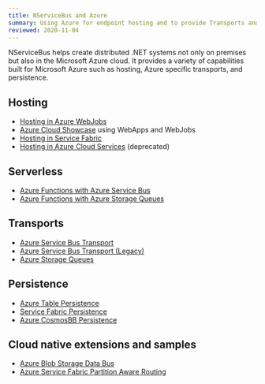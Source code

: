 ```yaml
---
title: NServiceBus and Azure
summary: Using Azure for endpoint hosting and to provide Transports and Persistence
reviewed: 2020-11-04
---
```


NServiceBus helps create distributed .NET systems not only on premises but also in the Microsoft Azure cloud. It provides a variety of capabilities built for Microsoft Azure such as hosting, Azure specific transports, and persistence.

## Hosting

 * [Hosting in Azure WebJobs](/samples/azure/webjob-host/)
 * [Azure Cloud Showcase](/samples/showcase/cloud-azure/) using WebApps and WebJobs
 * [Hosting in Service Fabric](/nservicebus/hosting/service-fabric-hosting/)
 * [Hosting in Azure Cloud Services](/nservicebus/hosting/cloud-services-host/) (deprecated)

## Serverless

* [Azure Functions with Azure Service Bus](/nservicebus/hosting/azure-functions/service-bus.md)
* [Azure Functions with Azure Storage Queues](/previews/azure-functions-storage-queues.md)

## Transports

 * [Azure Service Bus Transport](/transports/azure-service-bus/)
 * [Azure Service Bus Transport (Legacy)](/transports/azure-service-bus/legacy/)
 * [Azure Storage Queues](/transports/azure-storage-queues/)

## Persistence

 * [Azure Table Persistence](/persistence/azure-table/)
 * [Service Fabric Persistence](/persistence/service-fabric/)
 * [Azure CosmosBB Persistence](/persistence/cosmosdb/)

## Cloud native extensions and samples

 * [Azure Blob Storage Data Bus](/samples/azure/blob-storage-databus/)
 * [Azure Service Fabric Partition Aware Routing](/samples/azure/azure-service-fabric-routing/)
